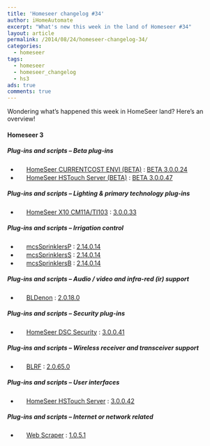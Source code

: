 ```yaml
---
title: 'Homeseer changelog #34'
author: iHomeAutomate
excerpt: "What's new this week in the land of Homeseer #34"
layout: article
permalink: /2014/08/24/homeseer-changelog-34/
categories:
  - homeseer
tags:
  - homeseer
  - homeseer_changelog
  - hs3
ads: true
comments: true  
---
```

Wondering what&#8217;s happened this week in HomeSeer land? Here&#8217;s an overview!

#### Homeseer 3

##### Plug-ins and scripts &#8211; Beta plug-ins

  * <img src="http://homeseer.com/updates3/icons/Plug-In.gif" width="16" height="16" /> [HomeSeer CURRENTCOST ENVI (BETA)][1] : [BETA 3.0.0.24][2]
  * <img src="http://homeseer.com/updates3/icons/Plug-In.gif" width="16" height="16" /> [HomeSeer HSTouch Server (BETA)][3] : [BETA 3.0.0.47][4]

##### Plug-ins and scripts &#8211; Lighting & primary technology plug-ins

  * <img src="http://homeseer.com/updates3/icons/Plug-In.gif" width="16" height="16" /> [HomeSeer X10 CM11A/TI103][5] : [3.0.0.33][6]

##### Plug-ins and scripts &#8211; Irrigation control

  * <img src="http://mcsSprinklers.com/SprinklerOn.gif" width="16" height="16" /> [mcsSprinklersP][7] : [2.14.0.14][8]
  * <img src="http://mcsSprinklers.com/SprinklerFail.gif" width="16" height="16" /> [mcsSprinklersS][7] : [2.14.0.14][9]
  * <img src="http://mcsSprinklers.com/SprinklerOff.gif" width="16" height="16" /> [mcsSprinklersB][7] : [2.14.0.14][10]

##### Plug-ins and scripts &#8211; Audio / video and infra-red (ir) support

  * <img src="http://dl.dropbox.com/u/7088674/Homeseer3/BladeLogo.gif" width="16" height="16" /> [BLDenon][11] : [2.0.18.0][12]

##### Plug-ins and scripts &#8211; Security plug-ins

  * <img src="http://homeseer.com/updates3/icons/Plug-In.gif" width="16" height="16" /> [HomeSeer DSC Security][13] : [3.0.0.41][14]

##### Plug-ins and scripts &#8211; Wireless receiver and transceiver support

  * <img src="http://dl.dropbox.com/u/7088674/Homeseer3/BladeLogo.gif" width="16" height="16" /> [BLRF][15] : [2.0.65.0][16]

##### Plug-ins and scripts &#8211; User interfaces

  * <img src="http://homeseer.com/updates3/icons/Plug-In.gif" width="16" height="16" /> [HomeSeer HSTouch Server][3] : [3.0.0.42][17]

##### Plug-ins and scripts &#8211; Internet or network related

  * <img src="http://www.rhusoft.com/downloads/hs3/HSPI_WebScraper.gif" width="16" height="16" /> [Web Scraper][18] : [1.0.5.1][19]

 [1]: http://homeseer.com/updates3/descriptions/CurrentCost.htm
 [2]: http://homeseer.com/updates3/HSPI_CURRENTCOST_3_0_0_24.zip "Download"
 [3]: http://homeseer.com/updates3/descriptions/HSTouch.htm
 [4]: http://homeseer.com/updates3/HSPI_HSTouch_3.0.0.47.zip "Download"
 [5]: http://homeseer.com/updates3/descriptions/X10.htm
 [6]: http://homeseer.com/updates3/HSPI_X10_3_0_0_33.zip "Download"
 [7]: http://mcsSprinklers.com/HSupdater_mcsSprinklers.htm
 [8]: http://mcsSprinklers.com/mcsSprinklersP_2_14_0_14_HS3.zip "Download"
 [9]: http://mcsSprinklers.com/mcsSprinklersS_2_14_0_14_HS3.zip "Download"
 [10]: http://mcsSprinklers.com/mcsSprinklersB_2_14_0_14_HS3.zip "Download"
 [11]: http://dl.dropbox.com/u/7088674/Homeseer3/BLDenon/BLDenon.htm
 [12]: http://dl.dropbox.com/u/7088674/Homeseer3/BLDenon/BLDenon_2-0-18-0.zip "Download"
 [13]: http://store.homeseer.com/store/HomeSeer-DSC-Alarm-Panel-Software-Plug-in-P60.aspx
 [14]: http://homeseer.com/updates3/HSPI_DSC_3_0_0_41.zip "Download"
 [15]: http://dl.dropbox.com/u/7088674/Homeseer3/BLRF/BLRF.htm
 [16]: http://dl.dropbox.com/u/7088674/Homeseer3/BLRF/BLRF_2-0-65-0.zip "Download"
 [17]: http://homeseer.com/updates3/HSPI_HSTouch_3.0.0.42.zip "Download"
 [18]: http://www.rhusoft.com/downloads/hs3/HSPI_WebScraper.htm
 [19]: http://www.rhusoft.com/downloads/hs3/HSPI_WebScraper_1-0-5-1.zip "Download"
